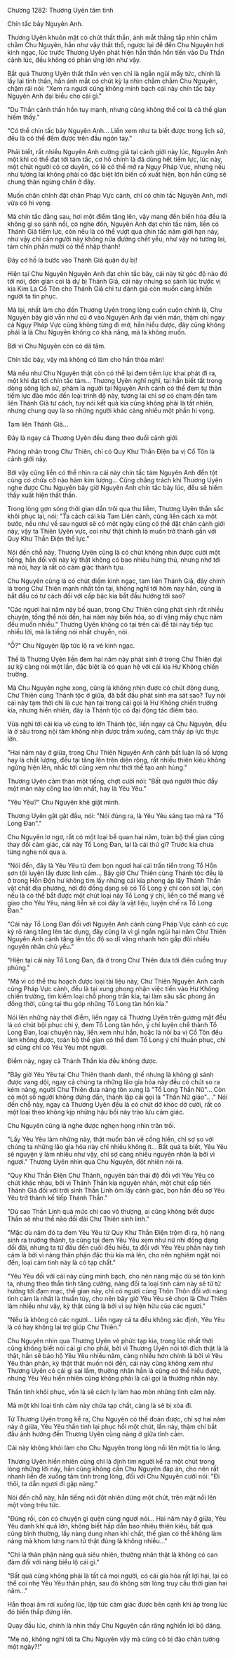 




Chương 1282: Thương Uyên tâm tình


Chín tấc bảy Nguyên Anh.

Thương Uyên khuôn mặt có chút thất thần, ánh mắt thẳng tắp nhìn chằm chằm Chu Nguyên, hắn như vậy thất thố, ngược lại để đến Chu Nguyên hơi kinh ngạc, lúc trước Thương Uyên phát hiện hắn thần hồn tiến vào Du Thần cảnh lúc, đều không có phản ứng lớn như vậy.

Bất quá Thương Uyên thất thần vẻn vẹn chỉ là ngắn ngủi mấy tức, chính là lấy lại tinh thần, hắn ánh mắt có chút kỳ lạ nhìn chằm chằm Chu Nguyên, chậm rãi nói: "Xem ra ngươi cũng không minh bạch cái này chín tấc bảy Nguyên Anh đại biểu cho cái gì."

"Du Thần cảnh thần hồn tuy mạnh, nhưng cũng không thể coi là cả thế gian hiếm thấy."

"Có thể chín tấc bảy Nguyên Anh... Liền xem như ta biết được trong lịch sử, đều là có thể đếm được trên đầu ngón tay."

Phải biết, rất nhiều Nguyên Anh cường giả tại cảnh giới này lúc, Nguyên Anh một khi có thể đạt tới tám tấc, cơ hồ chính là đã dùng hết tiềm lực, lúc này, một chút người có cơ duyên, có lẽ có thể mở ra Ngụy Pháp Vực, nhưng nếu như tương lai không phải có đặc biệt lớn biến cố xuất hiện, bọn hắn cũng sẽ chung thân ngừng chân ở đây.

Muốn chân chính đặt chân Pháp Vực cảnh, chỉ có chín tấc Nguyên Anh, mới vừa có hi vọng.

Mà chín tấc đằng sau, hơi một điểm tăng lên, vậy mang đến biến hóa đều là không gì so sánh nổi, có nghe đồn, Nguyên Anh đạt chín tấc năm, liền có Thánh Giả tiềm lực, còn nếu là có thể vượt qua chín tấc năm giới hạn này, như vậy chỉ cần người này không nửa đường chết yểu, như vậy nó tương lai, tám chín phần mười có thể nhập thánh!

Đây cơ hồ là bước vào Thánh Giả quân dự bị!

Hiện tại Chu Nguyên Nguyên Anh đạt chín tấc bảy, cái này từ góc độ nào đó tới nói, đơn giản coi là dự bị Thánh Giả, cái này nhưng so sánh lúc trước vị kia Kim La Cổ Tôn cho Thánh Giả chi tư đánh giá còn muốn càng khiến người ta tin phục.

Mà lại, nhất làm cho đến Thương Uyên trong lòng cuồn cuộn chính là, Chu Nguyên bây giờ vẫn như cũ ở vào Nguyên Anh đại viên mãn, thậm chí ngay cả Ngụy Pháp Vực cũng không từng đi mở, hắn hiểu được, đây cũng không phải là là Chu Nguyên không có khả năng, mà là không muốn.

Bởi vì Chu Nguyên còn có dã tâm.

Chín tấc bảy, vậy mà không có làm cho hắn thỏa mãn!

Mà nếu như Chu Nguyên thật còn có thể lại đem tiềm lực khai phát đi ra, một khi đạt tới chín tấc tám... Thương Uyên nghĩ nghĩ, tại hắn biết tất trong dòng sông lịch sử, phàm là người tại Nguyên Anh cảnh có thể đem tự thân tiềm lực đào móc đến loại trình độ này, tương lai chỉ sợ có chạm đến tam liên Thánh Giả tư cách, tuy nói kết quả kia cũng không phải là tất nhiên, nhưng chung quy là so những người khác càng nhiều một phần hi vọng.

Tam liên Thánh Giả...

Đây là ngay cả Thương Uyên đều đang theo đuổi cảnh giới.

Phóng nhãn trong Chư Thiên, chỉ có Quy Khư Thần Điện ba vị Cổ Tôn là cảnh giới này.

Bởi vậy cũng liền có thể nhìn ra cái này chín tấc tám Nguyên Anh đến tột cùng có chứa cỡ nào hàm kim lượng... Cũng chẳng trách khi Thương Uyên nghe được Chu Nguyên bây giờ Nguyên Anh chín tấc bảy lúc, đều sẽ hiếm thấy xuất hiện thất thần.

Trong lòng gợn sóng thời gian dần trôi qua thu liễm, Thương Uyên thần sắc khôi phục lại, nói: "Ta cách cái kia Tam Liên cảnh, cũng liền cách xa một bước, nếu như về sau ngươi sẽ có một ngày cũng có thể đặt chân cảnh giới này, vậy ta Thiên Uyên vực, coi như thật chính là muốn trở thành gần với Quy Khư Thần Điện thế lực."

Nói đến chỗ này, Thương Uyên cũng là có chút không nhịn được cười một tiếng, hắn đối với này kỳ thật không có bao nhiêu hứng thú, nhưng nhớ tới mà nói, hay là rất có cảm giác thành tựu.

Chu Nguyên cũng là có chút điểm kinh ngạc, tam liên Thánh Giả, đây chính là trong Chư Thiên mạnh nhất tồn tại, không nghĩ tới hôm nay hắn, cũng là bắt đầu có tư cách đối với cấp bậc kia bắt đầu hướng tới sao?

"Các ngươi hai năm này bế quan, trong Chư Thiên cũng phát sinh rất nhiều chuyện, tổng thể nói đến, hai năm này biến hóa, so dĩ vãng mấy chục năm đều muốn nhiều." Thương Uyên không có tại trên cái đề tài này tiếp tục nhiều lời, mà là tiếng nói nhất chuyển, nói.

"Ồ?" Chu Nguyên lập tức lộ ra vẻ kinh ngạc.

Thế là Thương Uyên liền đem hai năm này phát sinh ở trong Chư Thiên đại sự kỹ càng nói một lần, đặc biệt là có quan hệ với cái kia Hư Không chiến trường.

Mà Chu Nguyên nghe xong, cũng là không nhịn được có chút động dung, Chư Thiên cùng Thánh tộc ở giữa, đã bắt đầu phát sinh ma sát sao? Tuy nói cái này tạm thời chỉ là cực hạn tại trong cái gọi là Hư Không chiến trường kia, nhưng hiển nhiên, đây là Thánh tộc có đại động tác điềm báo.

Vừa nghĩ tới cái kia vô cùng to lớn Thánh tộc, liền ngay cả Chu Nguyên, đều là ở sâu trong nội tâm không nhịn được trầm xuống, cảm thấy áp lực thực lớn.

"Hai năm này ở giữa, trong Chư Thiên Nguyên Anh cảnh bất luận là số lượng hay là chất lượng, đều tại tăng lên trên diện rộng, rất nhiều thiên kiêu không ngừng hiện lên, nhắc tới cũng xem như thời thế tạo anh hùng."

Thương Uyên cảm thán một tiếng, chợt cười nói: "Bất quá người thúc đẩy một màn này công lao lớn nhất, hay là Yêu Yêu."

"Yêu Yêu?" Chu Nguyên khẽ giật mình.

Thương Uyên gật gật đầu, nói: "Nói đúng ra, là Yêu Yêu sáng tạo mà ra "Tổ Long Đan"."

Chu Nguyên lơ ngơ, rất có một loại bế quan hai năm, toàn bộ thế gian cũng thay đổi cảm giác, cái này Tổ Long Đan, lại là cái thứ gì? Trước kia chưa từng nghe nói qua a.

"Nói đến, đây là Yêu Yêu từ đem bọn ngươi hai cái trấn tiến trong Tổ Hồn sơn tôi luyện lấy được linh cảm... Bây giờ Chư Thiên cùng Thánh tộc đều là ở trong Hỗn Độn hư không tìm lấy những cái kia phong áp lấy Thánh Thần vật chất địa phương, nơi đó đồng dạng sẽ có Tổ Long ý chí còn sót lại, còn nếu là có thể bắt được một chút loại này Tổ Long ý chí, liền có thể mang về giao cho Yêu Yêu, nàng liền sẽ coi đây là vật liệu, luyện chế ra Tổ Long Đan."

"Cái này Tổ Long Đan đối với Nguyên Anh cảnh cùng Pháp Vực cảnh có cực kỳ rõ ràng tăng lên tác dụng, đây cũng là vì gì ngắn ngủi hai năm Chư Thiên Nguyên Anh cảnh tăng lên tốc độ so dĩ vãng nhanh hơn gấp đôi nhiều nguyên nhân chủ yếu."

"Hiện tại cái này Tổ Long Đan, đã ở trong Chư Thiên đưa tới điên cuồng truy phủng."

"Mà vì có thể thu hoạch được loại tài liệu này, Chư Thiên Nguyên Anh cảnh cùng Pháp Vực cảnh, đều là tại xung phong nhận việc tiến vào Hư Không chiến trường, tìm kiếm loại chỗ phong trấn kia, tại làm sâu sắc phong ấn đồng thời, cũng tại thu góp những Tổ Long tàn hồn kia."

Nói lên những này thời điểm, liền ngay cả Thương Uyên trên gương mặt đều là có chút bội phục chi ý, đem Tổ Long tàn hồn, ý chí luyện chế thành Tổ Long Đan, loại chuyện này, liền xem như hắn, hoặc là nói ba vị Cổ Tôn đều làm không được, toàn bộ thế gian có thể đem Tổ Long ý chí thuần phục, chỉ sợ cũng chỉ có Yêu Yêu một người.

Điểm này, ngay cả Thánh Thần kia đều không được.

"Bây giờ Yêu Yêu tại Chư Thiên thanh danh, thế nhưng là không gì sánh được vang dội, ngay cả chúng ta những lão gia hỏa này đều có chút so ra kém nàng, người Chư Thiên đưa nàng tôn xưng là "Tổ Long Thần Nữ"... Còn có một số người không đứng đắn, thành lập cái gọi là "Thần Nữ giáo".. ." Nói đến chỗ này, ngay cả Thương Uyên đều là có chút dở khóc dở cười, rất có một loại theo không kịp những hậu bối này trào lưu cảm giác.

Chu Nguyên cũng là nghe được nghẹn họng nhìn trân trối.

"Lấy Yêu Yêu làm những này, thật muốn bàn về cống hiến, chỉ sợ so với chúng ta những lão gia hỏa này chỉ nhiều không ít... Bất quá ta biết, Yêu Yêu sẽ nguyện ý làm nhiều như vậy, chỉ sợ càng nhiều nguyên nhân là bởi vì ngươi." Thương Uyên nhìn qua Chu Nguyên, đột nhiên nói ra.

"Quy Khư Thần Điện Chư Thánh, nguyên bản thái độ đối với Yêu Yêu có chút khác nhau, bởi vì Thánh Thần kia nguyên nhân, một chút cấp tiến Thánh Giả đối với trời sinh Thần Linh ôm lấy cảnh giác, bọn hắn đều sợ Yêu Yêu trở thành kế tiếp Thánh Thần."

"Dù sao Thần Linh quá mức chí cao vô thượng, ai cũng không biết được Thần sẽ như thế nào đối đãi Chư Thiên sinh linh."

"Mặc dù năm đó ta đem Yêu Yêu từ Quy Khư Thần Điện trộm đi ra, hộ nàng sinh ra trưởng thành, ta cũng tại đem Yêu Yêu xem như nữ nhi đồng dạng đối đãi, nhưng ta từ đầu đến cuối đều hiểu, ta đối với Yêu Yêu phần này tình cảm là bởi vì nàng thân phận đặc thù kia mà lên, cho nên nghiêm ngặt nói đến, loại cảm tình này là có tạp chất."

"Yêu Yêu đối với cái này cũng minh bạch, cho nên nàng mặc dù sẽ tôn kính ta, nhưng theo thần tính tăng cường, nàng đối ta loại tình cảm này sẽ từ từ hướng tới đạm mạc, thế gian này, chỉ có ngươi cùng Thôn Thôn đối với nàng tình cảm là nhất là thuần túy, cho nên bây giờ Yêu Yêu sẽ chọn là Chư Thiên làm nhiều như vậy, kỳ thật cũng là bởi vì sự hiện hữu của các ngươi."

"Nếu là không có các ngươi... Liền ngay cả ta đều không xác định, Yêu Yêu là có hay không lại trợ giúp Chư Thiên."

Chu Nguyên nhìn qua Thương Uyên vẻ phức tạp kia, trong lúc nhất thời cũng không biết nói cái gì cho phải, bởi vì Thương Uyên nói tới đích thật là là thật, hắn sẽ bảo hộ Yêu Yêu nhiều năm, càng nhiều hơn chính là bởi vì Yêu Yêu thân phận, kỳ thật thật muốn nói đến, cái này cũng không xem như Thương Uyên có cái gì sai lầm, thường nhân hẳn là cũng có thể hiểu được, nhưng Yêu Yêu hiển nhiên cũng không phải là cái gọi là thường nhân này.

Thần tính khôi phục, vốn là sẽ cách ly làm hao mòn những tình cảm này.

Mà một khi loại tình cảm này chứa tạp chất, càng là sẽ bị xóa đi.

Từ Thương Uyên trong kể ra, Chu Nguyên có thể đoán được, chỉ sợ hai năm này ở giữa, Yêu Yêu thần tính lại phục hồi một chút, lần này, thậm chí bắt đầu ảnh hưởng đến Thương Uyên cùng nàng ở giữa tình cảm.

Cái này không khỏi làm cho Chu Nguyên trong lòng nổi lên một tia lo lắng.

Thương Uyên hiển nhiên cũng chỉ là định tìm người kể ra một chút trong lòng những lời này, hắn cũng không cần Chu Nguyên đáp án, cho nên rất nhanh liền đè xuống tâm tình trong lòng, đối với Chu Nguyên cười nói: "Đi thôi, ta dẫn ngươi đi gặp nàng."

Nói đến chỗ này, hắn tiếng nói đột nhiên dừng một chút, trên mặt nổi lên một vòng trêu tức.

"Đúng rồi, còn có chuyện gì quên cùng ngươi nói... Hai năm này ở giữa, Yêu Yêu danh khí quá lớn, không biết hấp dẫn bao nhiêu thiên kiêu, bất quá cũng bình thường, lấy nàng dung nhan khí chất, thế gian có thể không làm nàng mà khom lưng nam tử thật đúng là không nhiều..."

"Chỉ là thân phận nàng quá siêu nhiên, thường nhân thật là không có can đảm đối với nàng biểu lộ cái gì."

"Bất quá cũng không phải là tất cả mọi người, có cái gia hỏa rất lợi hại, lại có thể coi nhẹ Yêu Yêu thân phận, sau đó không sờn lòng truy cầu thời gian hai năm..."

Hắn thoại âm rơi xuống lúc, lập tức cảm giác được bên cạnh khí áp trong lúc đó biến thấp đứng lên.

Quay đầu lúc, chính là nhìn thấy Chu Nguyên cắn răng nghiến lợi bộ dáng.

"Mẹ nó, không nghĩ tới ta Chu Nguyên vậy mà cũng có bị đào chân tường một ngày?!"





